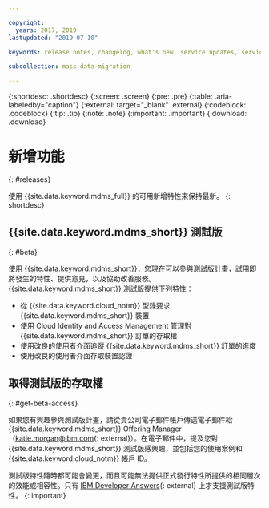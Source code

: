 ```yaml
---

copyright:
  years: 2017, 2019
lastupdated: "2019-07-10"

keywords: release notes, changelog, what's new, service updates, service bulletin

subcollection: mass-data-migration

---
```


{:shortdesc: .shortdesc}
{:screen: .screen}
{:pre: .pre}
{:table: .aria-labeledby="caption"}
{:external: target="_blank" .external}
{:codeblock: .codeblock}
{:tip: .tip}
{:note: .note}
{:important: .important}
{:download: .download}

# 新增功能
{: #releases}

使用 {{site.data.keyword.mdms_full}} 的可用新增特性來保持最新。
{: shortdesc}

## {{site.data.keyword.mdms_short}} 測試版
{: #beta}

使用 {{site.data.keyword.mdms_short}}，您現在可以參與測試版計畫，試用即將發生的特性、提供意見，以及協助改善服務。{{site.data.keyword.mdms_short}} 測試版提供下列特性：

- 從 {{site.data.keyword.cloud_notm}} 型錄要求 {{site.data.keyword.mdms_short}} 裝置
- 使用 Cloud Identity and Access Management 管理對 {{site.data.keyword.mdms_short}} 訂單的存取權
- 使用改良的使用者介面追蹤 {{site.data.keyword.mdms_short}} 訂單的進度 
- 使用改良的使用者介面存取裝置認證

## 取得測試版的存取權
{: #get-beta-access}

如果您有興趣參與測試版計畫，請從貴公司電子郵件帳戶傳送電子郵件給 {{site.data.keyword.mdms_short}} Offering Manager（[katie.morgan@ibm.com](mailto:katie.morgan@ibm.com){: external}）。在電子郵件中，提及您對 {{site.data.keyword.mdms_short}} 測試版感興趣，並包括您的使用案例和 {{site.data.keyword.cloud_notm}} 帳戶 ID。

測試版特性隨時都可能會變更，而且可能無法提供正式發行特性所提供的相同層次的效能或相容性。只有 [IBM Developer Answers](https://developer.ibm.com){: external} 上才支援測試版特性。
{: important}
